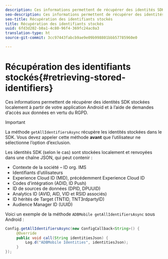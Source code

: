 ```yaml
---
description: Ces informations permettent de récupérer des identités SDK stockées localement à partir de votre application Android et à l’aide de demandes d’accès aux données en vertu du RGPD.
seo-description: Ces informations permettent de récupérer des identités SDK stockées localement à partir de votre application Android et à l’aide de demandes d’accès aux données en vertu du RGPD.
seo-title: Récupération des identifiants stockés
title: Récupération des identifiants stockés
uuid: 6fd3d202-b0a1-4c80-96f4-369fc24ac0a3
translation-type: ht
source-git-commit: 3cc97443fabcb9ae9e09b998801bbb57785960e0

---
```



# Récupération des identifiants stockés{#retrieving-stored-identifiers}

Ces informations permettent de récupérer des identités SDK stockées localement à partir de votre application Android et à l’aide de demandes d’accès aux données en vertu du RGPD.

>[!IMPORTANT]
>
>La méthode `getAllIdentifiersAsync` récupère les identités stockées dans le SDK. Vous devez appeler cette méthode **avant** que l’utilisateur ne sélectionne l’option d’exclusion.

Les identités SDK (selon le cas) sont stockées localement et renvoyées dans une chaîne JSON, qui peut contenir :

* Contexte de la société – ID org. IMS
* Identifiants d’utilisateurs
* Experience Cloud ID (MID), précédemment Experience Cloud ID
* Codes d’intégration (ADID, ID Push)
* ID de sources de données (DPID, DPUUID)
* Analytics ID (AVID, AID, VID et RSID associés)
* ID hérités de Target (TNTID, TNT3rdpartyID)
* Audience Manager ID (UUID)

Voici un exemple de la méthode `ADBMobile getAllIdentifiersAsync` sous Android :

```java
Config.getAllIdentifiersAsync(new ConfigCallback<String>() { 
     @Override 
     public void call(String identitiesJson) {                 
         Log.d("ADBMobile Identities", identitiesJson); 
     } 
});
```
